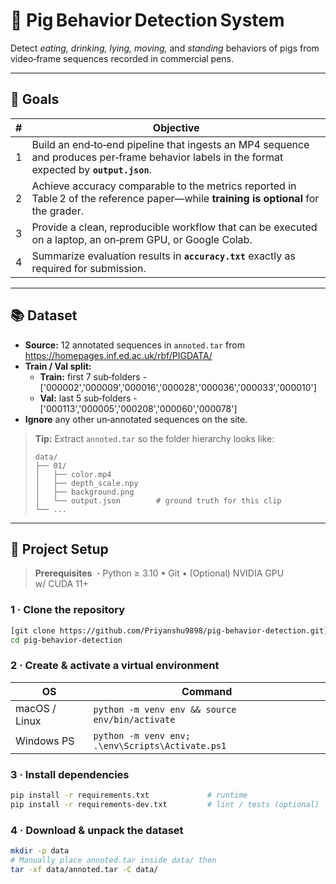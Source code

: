 # 🐷 Pig Behavior Detection System

Detect *eating, drinking, lying, moving,* and *standing* behaviors of pigs from video‑frame sequences recorded in commercial pens.

---

## 🎯 Goals
| # | Objective |
|---|-----------|
| 1 | Build an end‑to‑end pipeline that ingests an MP4 sequence and produces per‑frame behavior labels in the format expected by **`output.json`**. |
| 2 | Achieve accuracy comparable to the metrics reported in Table 2 of the reference paper—while **training is optional** for the grader. |
| 3 | Provide a clean, reproducible workflow that can be executed on a laptop, an on‑prem GPU, or Google Colab. |
| 4 | Summarize evaluation results in **`accuracy.txt`** exactly as required for submission. |

---

## 📚 Dataset  
* **Source:** 12 annotated sequences in `annoted.tar` from <https://homepages.inf.ed.ac.uk/rbf/PIGDATA/>  
* **Train / Val split:**  
  * **Train:** first 7 sub‑folders - ['000002','000009','000016','000028','000036','000033','000010']
  * **Val:** last 5 sub‑folders - ['000113','000005','000208','000060','000078']
* **Ignore** any other un‑annotated sequences on the site.

> **Tip:** Extract `annoted.tar` so the folder hierarchy looks like:
> ```
> data/
> ├── 01/
> │   ├── color.mp4
> │   ├── depth_scale.npy
> │   ├── background.png
> │   └── output.json        # ground truth for this clip
> └── ...
> ```

---

## 🚀 Project Setup

> **Prerequisites**  ‑ Python ≥ 3.10 • Git • (Optional) NVIDIA GPU w/ CUDA 11+

### 1 · Clone the repository

```bash
[git clone https://github.com/Priyanshu9898/pig-behavior-detection.git](https://github.com/Priyanshu9898/Pig-Behavior-Detection.git)
cd pig-behavior-detection
```

### 2 · Create & activate a virtual environment

| OS            | Command                                                      |
|---------------|--------------------------------------------------------------|
| macOS / Linux | `python -m venv env && source env/bin/activate`              |
| Windows PS    | `python -m venv env; .\env\Scripts\Activate.ps1`            |

### 3 · Install dependencies

```bash
pip install -r requirements.txt             # runtime
pip install -r requirements-dev.txt         # lint / tests (optional)
```

### 4 · Download & unpack the dataset

```bash
mkdir -p data
# Manually place annoted.tar inside data/ then
tar -xf data/annoted.tar -C data/
```
